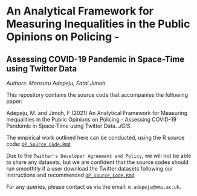 # An Analytical Framework for Measuring Inequalities in the Public Opinions on Policing - 

## Assessing COVID-19 Pandemic in Space-Time using Twitter Data

_Authors: Monsuru Adepeju, Fatai Jimoh_

This repository contains the source code that accompanies the following paper:

Adepeju, M. and Jimoh, F (2021) 
An Analytical Framework for Measuring Inequalities in the Public Opinions on Policing - 
Assessing COVID-19 Pandemic in Space-Time using Twitter Data. 
_JGIS_.


The empirical work outlined here can be conducted, using the R source code: [`OP_Source_Code.Rmd`](./OP_Source_Code.Rmd)

Due to the `Twitter's Developer Agreement and Policy`, we will not be able to share any datasets, but we are confident that the source codes should run smoothtly if a user download the Twitter datasets following our instructions and recommended [`OP_Source_Code.Rmd`](./OP_Source_Code.Rmd). 

For any queries, please contact us via the email: `m.adepeju@mmu.ac.uk`.


